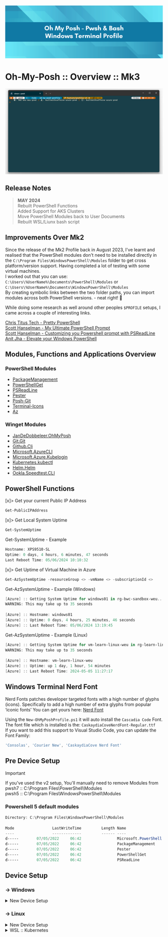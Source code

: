 ![header-image](assets/github-header-imager.png)

# Oh-My-Posh :: Overview :: Mk3

![terminal-preview](assets/windows-terminal-preview.png)

## Release Notes
> **MAY 2024** \
> Rebuilt PowerShell Functions \
> Added Support for AKS Clusters \
> Move PowerShell Modules back to User Documents \
> Rebuilt WSL/Liunx bash script

## Improvements Over Mk2

Since the release of the Mk2 Profile back in August 2023, I've learnt and realised that the PowerShell modules don't need to be installed directly in the `C:\Program Files\WindowsPowerShell\Modules` folder to get cross platform/version support.
Having completed a lot of testing with some virtual machines. \
I worked out that you can use: `C:\Users\%UserName%\Documents\PowerShell\Modules` or `C:\Users\%UserName%\Documents\WindowsPowerShell\Modules`\
 By creating symbolic links between the two folder paths, you can import modules across both PowerShell versions. - neat right! 🧐

While doing some research as well around other peoples `$PROFILE` setups, I came across a couple of interesting links.

[Chris Titus Tech - Pretty PowerShell](https://github.com/ChrisTitusTech/powershell-profile) \
[Scott Hanselman - My Ultimate PowerShell Prompt](https://www.hanselman.com/blog/my-ultimate-powershell-prompt-with-oh-my-posh-and-the-windows-terminal) \
[Scott Hanselman - Customizing you Powershell prompt with PSReadLine ](https://www.hanselman.com/blog/you-should-be-customizing-your-powershell-prompt-with-psreadline) \
[Anit Jha - Elevate your Windows PowerShell](https://blog.anit.dev/elevate-your-windows-powershell-my-personal-customization-guide)

## Modules, Functions and Applications Overview
### PowerShell Modules

 - [PackageManagement](https://www.powershellgallery.com/packages/PackageManagement)
 - [PowerShellGet](https://www.powershellgallery.com/packages/PowerShellGet)
 - [PSReadLine](https://www.powershellgallery.com/packages/PSReadLine)
 - [Pester](https://www.powershellgallery.com/packages/Pester)
 - [Posh-Git](https://www.powershellgallery.com/packages/posh-git)
 - [Terminal-Icons](https://www.powershellgallery.com/packages/Terminal-Icons)
 - [Az](https://www.powershellgallery.com/packages/Az)

### Winget Modules

 - [JanDeDobbeleer.OhMyPosh](https://winstall.app/apps/JanDeDobbeleer.OhMyPosh)
 - [Git.Git](https://winstall.app/apps/Git.Git)
 - [Github.Cli](https://winstall.app/apps/GitHub.cli)
 - [Microsoft.AzureCLI](https://winstall.app/apps/Microsoft.AzureCLI)
 - [Microsoft.Azure.Kubelogin](https://winstall.app/apps/Microsoft.Azure.Kubelogin)
 - [Kubernetes.kubectl](https://winstall.app/apps/Kubernetes.kubectl)
 - [Helm.Helm](https://winstall.app/apps/Helm.Helm)
 - [Ookla.Speedtest.CLI](https://winstall.app/apps/Ookla.Speedtest.CLI)

## PowerShell Functions 

[x]> Get your current Public IP Address
``` powershell
Get-PublicIPAddress
```

[x]> Get Local System Uptime
``` powershell
Get-SystemUptime
```

Get-SystemUptime - Example 
``` powershell
Hostname: XPS9510-SL
Uptime: 0 days, 4 hours, 6 minutes, 47 seconds
Last Reboot Time: 05/06/2024 10:10:32
```

[x]> Get Uptime of Virtual Machine in Azure
``` powershell
Get-AzSystemUptime -resourceGroup <> -vmName <> -subscriptionId <>
```

Get-AzSystemUptime - Example (Windows)
``` powershell
[Azure] :: Getting System Uptime for windows01 in rg-bwc-sandbox-weu...
WARNING: This may take up to 35 seconds
 
[Azure] :: Hostname: windows01
[Azure] :: Uptime: 0 days, 4 hours, 25 minutes, 46 seconds
[Azure] :: Last Reboot Time: 05/06/2024 13:19:45
```

Get-AzSystemUptime - Example (Linux)
``` powershell
[Azure] :: Getting System Uptime for vm-learn-linux-weu in rg-learn-linux-weu...
WARNING: This may take up to 35 seconds

[Azure] :: Hostname: vm-learn-linux-weu
[Azure] :: Uptime: up 1 day, 1 hour, 54 minutes
[Azure] :: Last Reboot Time: 2024-05-05 11:27:17
```

## Windows Terminal Nerd Font

Nerd Fonts patches developer targeted fonts with a high number of glyphs (icons). Specifically to add a high number of extra glyphs from popular ‘iconic fonts’
You can get yours here: [Nerd Font](https://www.nerdfonts.com/font-downloads)

Using the `New-OhMyPoshProfile.ps1` it will auto install the `Cascadia Code` Font. \
The font file which is installed is the: `CaskaydiaCoveNerdFont-Regular.ttf` \
If you want to add this support to Visual Studio Code, you can update the Font Family:

``` powershell
'Consolas', 'Courier New', 'CaskaydiaCove Nerd Font'
```

## Pre Device Setup

> [!IMPORTANT]
> If you've used the v2 setup, You'll manually need to remove Modules from \
> pwsh7 :: C:\Program Files\PowerShell\Modules \
> pwsh5 :: C:\Program Files\WindowsPowerShell\Modules

### Powershell 5 default modules

``` powershell
Directory: C:\Program Files\WindowsPowerShell\Modules

Mode                 LastWriteTime         Length Name
----                 -------------         ------ ----
d-----        07/05/2022     06:42                Microsoft.PowerShell.Operation.Validation
d-----        07/05/2022     06:42                PackageManagement
d-----        07/05/2022     06:42                Pester
d-----        07/05/2022     06:42                PowerShellGet
d-----        07/05/2022     06:42                PSReadLine
```

## Device Setup

### -> Windows

<details>
<summary> New Device Setup </summary>
Ensure that you can execute scripts on your local machine

``` powershell
Set-ExecutionPolicy -Scope 'CurrentUser' -ExecutionPolicy 'RemoteSigned'
```

Download and execute the New-PSProfile.ps1 script.

``` powershell
$setupUrl = 'https://raw.githubusercontent.com/smoonlee/oh-my-posh-profile/feature/main/New-OhMyPoshProfile.ps1'
Invoke-WebRequest -Uri $setupUrl -OutFile $Pwd\New-OhMyPoshProfile.ps1
.\New-OhMyPoshProfile.ps1
```
</details>

### -> Linux
<details>
<summary> New Device Setup </summary>

``` bash
setupUrl=''https://raw.githubusercontent.com/smoonlee/oh-my-posh-profile/feature/main/New-OhMyPoshProfile.sh'
curl -s $setupUrl -o $HOME/New-OhMyPoshProfile.sh | sudo bash New-OhMyPoshProfile.sh
```

</details>

<details>
<summary> WSL :: Kubernetes </summary>

> [!NOTE]
> Since Mk3, This is built into the setup script!

You might need to create the `.kube` folder first
``` bash
mkdir $HOME/.kube
```

Then create a symbolic link to the Windows `.kube` folder
> [!NOTE]
> Please update the Users folder to match your Windows User folder

``` bash
ln -sf /mnt/c/Users/<username>/.kube/config $HOME/.kube/config
```
</details>